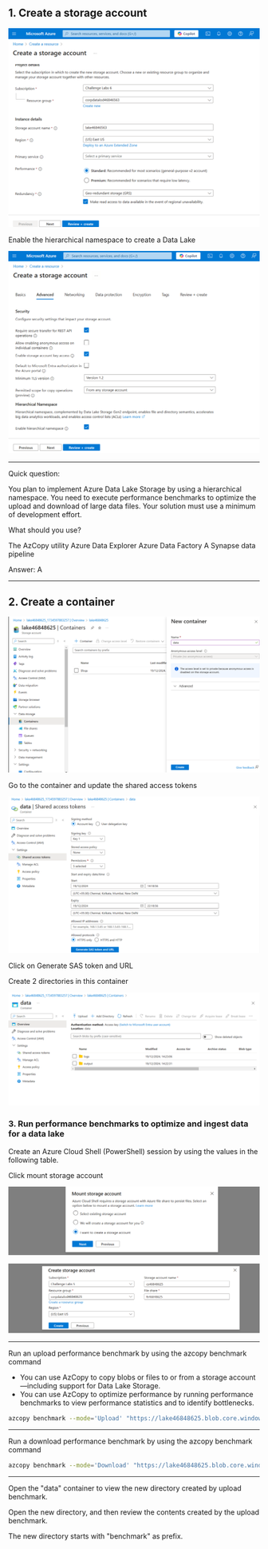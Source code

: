 ## 1. Create a storage account

![alt text](../Images/datalake/conf/image.png)

Enable the hierarchical namespace to create a Data Lake

![alt text](../Images/datalake/conf/image-1.png)

---

Quick question:

You plan to implement Azure Data Lake Storage by using a hierarchical namespace. You need to execute performance benchmarks to optimize the upload and download of large data files. Your solution must use a minimum of development effort.


What should you use?

The AzCopy utility
Azure Data Explorer
Azure Data Factory
A Synapse data pipeline

Answer: A

---

## 2. Create a container

![alt text](../Images/datalake/conf/image-2.png)

Go to the container and update the shared access tokens

![alt text](../Images/datalake/conf/image-3.png)

Click on Generate SAS token and URL

Create 2 directories in this container

![alt text](../Images/datalake/conf/image-4.png)

### 3. Run performance benchmarks to optimize and ingest data for a data lake

Create an Azure Cloud Shell (PowerShell) session by using the values in the following table.

Click mount storage account

![alt text](../Images/datalake/conf/image-5.png)

![alt text](../Images/datalake/conf/image-6.png)

---

Run an upload performance benchmark by using the azcopy benchmark command

- You can use AzCopy to copy blobs or files to or from a storage account—including support for Data Lake Storage. 
- You can use AzCopy to optimize performance by running performance benchmarks to view performance statistics and to identify bottlenecks.

```sh
azcopy benchmark --mode='Upload' "https://lake46848625.blob.core.windows.net/data.." --file-count 300 --delete-test-data=false
```

---

Run a download performance benchmark by using the azcopy benchmark command

```sh
azcopy benchmark --mode='Download' "https://lake46848625.blob.core.windows.net/data..." --delete-test-data=false
```

---

Open the "data" container to view the new directory created by upload benchmark.

Open the new directory, and then review the contents created by the upload benchmark.

The new directory starts with "benchmark" as prefix.

